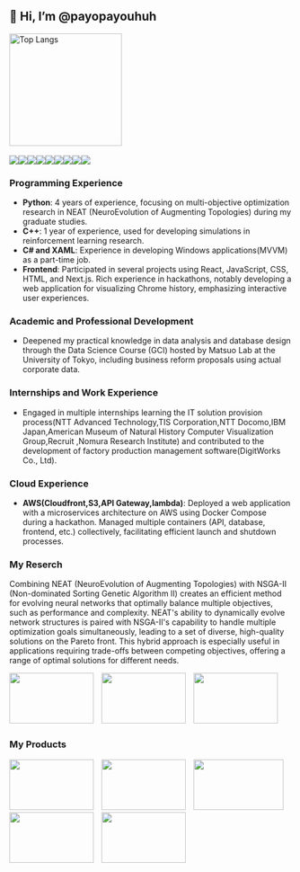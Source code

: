 ## 👋 Hi, I’m @payopayouhuh

<img alt="Top Langs" height="200px" src="https://github-readme-stats.vercel.app/api/top-langs/?username=payopayouhuh&layout=compact&show_icons=true&theme=prussian" />&nbsp;&nbsp;

<img src="https://img.shields.io/badge/Javascript-276DC3.svg?logo=javascript&style=flat"><img src="https://img.shields.io/badge/-Python-F9DC3E.svg?logo=python&style=flat"><img src="https://img.shields.io/badge/-CSS3-1572B6.svg?logo=css3&style=flat"><img src="https://img.shields.io/badge/-HTML5-333.svg?logo=html5&style=flat"><img src="https://img.shields.io/badge/-Flask-000000.svg?logo=flask&style=flat"><img src="https://img.shields.io/badge/-Bootstrap-563D7C.svg?logo=bootstrap&style=flat"><img src="https://img.shields.io/badge/-React-555.svg?logo=react&style=flat"><img src="https://img.shields.io/badge/-Amazon%20AWS-232F3E.svg?logo=amazon-aws&style=flat"><img src="https://img.shields.io/badge/-Docker-EEE.svg?logo=docker&style=flat">

### Programming Experience
- **Python**: 4 years of experience, focusing on multi-objective optimization research in NEAT (NeuroEvolution of Augmenting Topologies) during my graduate studies.
- **C++**: 1 year of experience, used for developing simulations in reinforcement learning research.
- **C# and XAML**: Experience in developing Windows applications(MVVM) as a part-time job.
- **Frontend**: Participated in several projects using React, JavaScript, CSS, HTML, and Next.js. Rich experience in hackathons, notably developing a web application for visualizing Chrome history, emphasizing interactive user experiences.

### Academic and Professional Development
- Deepened my practical knowledge in data analysis and database design through the Data Science Course (GCI) hosted by Matsuo Lab at the University of Tokyo, including business reform proposals using actual corporate data.

### Internships and Work Experience
- Engaged in multiple internships learning the IT solution provision process(NTT Advanced Technology,TIS Corporation,NTT Docomo,IBM Japan,American Museum of Natural History Computer Visualization Group,Recruit ,Nomura Research Institute) and contributed to the development of factory production management software(DigitWorks Co., Ltd).


### Cloud Experience
- **AWS(Cloudfront,S3,API Gateway,lambda)**: Deployed a web application with a microservices architecture on AWS using Docker Compose during a hackathon. Managed multiple containers (API, database, frontend, etc.) collectively, facilitating efficient launch and shutdown processes.

### My Reserch

Combining NEAT (NeuroEvolution of Augmenting Topologies) with NSGA-II (Non-dominated Sorting Genetic Algorithm II) creates an efficient method for evolving neural networks that optimally balance multiple objectives, such as performance and complexity. NEAT's ability to dynamically evolve network structures is paired with NSGA-II's capability to handle multiple optimization goals simultaneously, leading to a set of diverse, high-quality solutions on the Pareto front. This hybrid approach is especially useful in applications requiring trade-offs between competing objectives, offering a range of optimal solutions for different needs.

<img src="https://github.com/payopayouhuh/payopayouhuh/assets/134220954/aad619a6-a293-4d07-9fa1-bf0267906ea5" width="150" height="90">　<img src="https://github.com/payopayouhuh/payopayouhuh/assets/134220954/8e1010eb-0940-4633-82d5-9718ba0957b9" width="150" height="90">　<img src="https://github.com/payopayouhuh/payopayouhuh/assets/134220954/49383c5f-a37a-4b0f-8251-2cd50e398641" width="150" height="90">


### My Products
<img src="https://github.com/payopayouhuh/payopayouhuh/assets/134220954/53090af8-6a3d-451b-9cb7-d8f62a748d61" width="150" height="90">　<img src="https://github.com/payopayouhuh/payopayouhuh/assets/134220954/705ecc84-7359-475e-b36e-3d2a3845c106" width="150" height="90">　<img src="https://github.com/payopayouhuh/payopayouhuh/assets/134220954/52836270-3735-437d-acdd-d0c21020d33b" width="160" height="90">　<img src="https://github.com/payopayouhuh/payopayouhuh/assets/134220954/545d1f1d-3acd-41fc-ad02-277588ebb881" width="150" height="90">　<img src="https://github.com/payopayouhuh/payopayouhuh/assets/134220954/fadf1727-b707-4680-9d65-ddc9cc2db55d" width="150" height="90">








